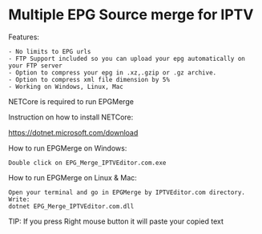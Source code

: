 # Multiple EPG Source merge for IPTV
Features:
```
- No limits to EPG urls
- FTP Support included so you can upload your epg automatically on your FTP server
- Option to compress your epg in .xz,.gzip or .gz archive.
- Option to compress xml file dimension by 5%
- Working on Windows, Linux, Mac
```

NETCore is required to run EPGMerge

Instruction on how to install NETCore:

https://dotnet.microsoft.com/download




How to run EPGMerge on Windows:
```
Double click on EPG_Merge_IPTVEditor.com.exe
```


How to run EPGMerge on Linux & Mac:
```
Open your terminal and go in EPGMerge by IPTVEditor.com directory.
Write:
dotnet EPG_Merge_IPTVEditor.com.dll
```


TIP: If you press Right mouse button it will paste your copied text
